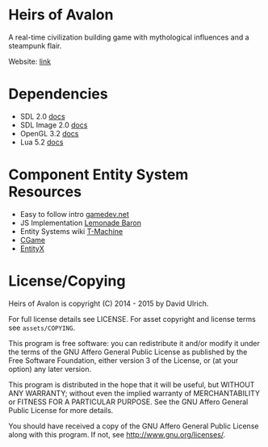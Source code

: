 # Heirs of Avalon #

A real-time civilization building game with mythological influences and a steampunk flair.

Website: [link](http://heirsofavalon.org)

# Dependencies #

* SDL 2.0 [docs](https://wiki.libsdl.org/)
* SDL Image 2.0 [docs](http://jcatki.no-ip.org:8080/SDL_image/)
* OpenGL 3.2 [docs](https://www.opengl.org/sdk/docs/man3/)
* Lua 5.2 [docs](http://www.lua.org/manual/5.2/)

# Component Entity System Resources #

* Easy to follow intro [gamedev.net](http://www.gamedev.net/page/resources/_/technical/game-programming/understanding-component-entity-systems-r3013)
* JS Implementation [Lemonade Baron](https://github.com/yzziizzy/LemonadeBaron)
* Entity Systems wiki [T-Machine](http://entity-systems-wiki.t-machine.org/)
* [CGame](https://github.com/nikki93/cgame)
* [EntityX](https://github.com/alecthomas/entityx)

# License/Copying #

Heirs of Avalon is copyright (C) 2014 - 2015  by David Ulrich.

For full license details see LICENSE. For asset copyright and license
terms see `assets/COPYING`.

This program is free software: you can redistribute it and/or modify
it under the terms of the GNU Affero General Public License as published
by the Free Software Foundation, either version 3 of the License, or
(at your option) any later version.

This program is distributed in the hope that it will be useful,
but WITHOUT ANY WARRANTY; without even the implied warranty of
MERCHANTABILITY or FITNESS FOR A PARTICULAR PURPOSE.  See the
GNU Affero General Public License for more details.

You should have received a copy of the GNU Affero General Public License
along with this program.  If not, see <http://www.gnu.org/licenses/>.
